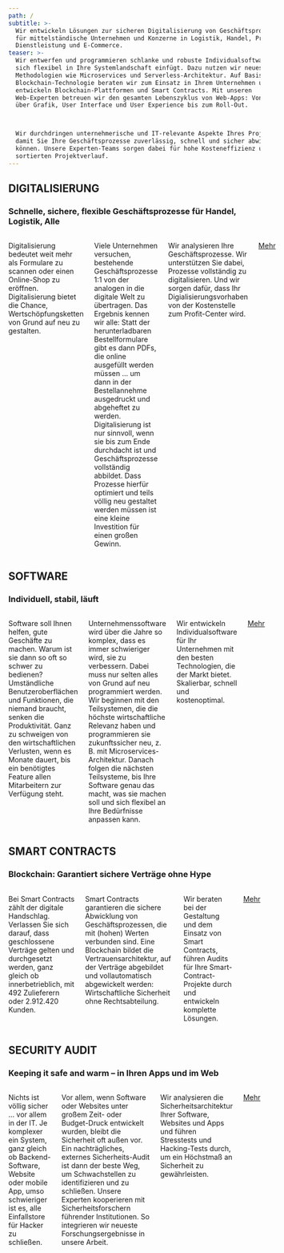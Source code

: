 ```yaml
---
path: /
subtitle: >-
  Wir entwickeln Lösungen zur sicheren Digitalisierung von Geschäftsprozessen
  für mittelständische Unternehmen und Konzerne in Logistik, Handel, Produktion,
  Dienstleistung und E-Commerce.
teaser: >-
  Wir entwerfen und programmieren schlanke und robuste Individualsoftware, die
  sich flexibel in Ihre Systemlandschaft einfügt. Dazu nutzen wir neueste
  Methodologien wie Microservices und Serverless-Architektur. Auf Basis der
  Blockchain-Technologie beraten wir zum Einsatz in Ihrem Unternehmen und
  entwickeln Blockchain-Plattformen und Smart Contracts. Mit unseren
  Web-Experten betreuen wir den gesamten Lebenszyklus von Web-Apps: Von Konzept
  über Grafik, User Interface und User Experience bis zum Roll-Out.



  Wir durchdringen unternehmerische und IT-relevante Aspekte Ihres Projekts,
  damit Sie Ihre Geschäftsprozesse zuverlässig, schnell und sicher abwickeln
  können. Unsere Experten-Teams sorgen dabei für hohe Kosteneffizienz und einen
  sortierten Projektverlauf.
---
```


## DIGITALISIERUNG

### Schnelle, sichere, flexible Geschäftsprozesse für Handel, Logistik, Alle

<div class='columns'>

Digitalisierung bedeutet weit mehr als Formulare zu scannen oder einen Online-Shop zu eröffnen. Digitalisierung bietet die Chance, Wertschöpfungsketten von Grund auf neu zu gestalten.

Viele Unternehmen versuchen, bestehende Geschäftsprozesse 1:1 von der analogen in die digitale Welt zu übertragen. Das Ergebnis kennen wir alle: Statt der herunterladbaren Bestellformulare gibt es dann PDFs, die online ausgefüllt werden müssen … um dann in der Bestellannehme ausgedruckt und abgeheftet zu werden. Digitalisierung ist nur sinnvoll, wenn sie bis zum Ende durchdacht ist und Geschäftsprozesse vollständig abbildet. Dass Prozesse hierfür optimiert und teils völlig neu gestaltet werden müssen ist eine kleine Investition für einen großen Gewinn.

Wir analysieren Ihre Geschäftsprozesse. Wir unterstützen Sie dabei, Prozesse vollständig zu digitalisieren. Und wir sorgen dafür, dass Ihr Digialisierungsvorhaben von der Kostenstelle zum Profit-Center wird.

[Mehr](/digitalisierung)

</div>

## SOFTWARE

### Individuell, stabil, läuft

<div class='columns'>

Software soll Ihnen helfen, gute Geschäfte zu machen. Warum ist sie dann so oft so schwer zu bedienen? Umständliche Benutzeroberflächen und Funktionen, die niemand braucht, senken die Produktivität. Ganz zu schweigen von den wirtschaftlichen Verlusten, wenn es Monate dauert, bis ein benötigtes Feature allen Mitarbeitern zur Verfügung steht.

Unternehmenssoftware wird über die Jahre so komplex, dass es immer schwieriger wird, sie zu verbessern. Dabei muss nur selten alles von Grund auf neu programmiert werden. Wir beginnen mit den Teilsystemen, die die höchste wirtschaftliche Relevanz haben und programmieren sie zukunftssicher neu, z. B. mit Microservices-Architektur. Danach folgen die nächsten Teilsysteme, bis Ihre Software genau das macht, was sie machen soll und sich flexibel an Ihre Bedürfnisse anpassen kann.

Wir entwickeln Individualsoftware für Ihr Unternehmen mit den besten Technologien, die der Markt bietet. Skalierbar, schnell und kostenoptimal.

[Mehr](/software)

</div>

## SMART CONTRACTS

### Blockchain: Garantiert sichere Verträge ohne Hype

<div class='columns'>

Bei Smart Contracts zählt der digitale Handschlag. Verlassen Sie sich darauf, dass geschlossene Verträge gelten und durchgesetzt werden, ganz gleich ob innerbetrieblich, mit 492 Zulieferern oder 2.912.420 Kunden.

Smart Contracts garantieren die sichere Abwicklung von Geschäftsprozessen, die mit (hohen) Werten verbunden sind. Eine Blockchain bildet die Vertrauensarchitektur, auf der Verträge abgebildet und vollautomatisch abgewickelt werden: Wirtschaftliche Sicherheit ohne Rechtsabteilung.

Wir beraten bei der Gestaltung und dem Einsatz von Smart Contracts, führen Audits für Ihre Smart-Contract-Projekte durch und entwickeln komplette Lösungen.

[Mehr](/smart-contracts)

</div>

## SECURITY AUDIT

### Keeping it safe and warm – in Ihren Apps und im Web

<div class='columns'>

Nichts ist völlig sicher … vor allem in der IT. Je komplexer ein System, ganz gleich ob Backend-Software, Website oder mobile App, umso schwieriger ist es, alle Einfallstore für Hacker zu schließen.

Vor allem, wenn Software oder Websites unter großem Zeit- oder Budget-Druck entwickelt wurden, bleibt die Sicherheit oft außen vor. Ein nachträgliches, externes Sicherheits-Audit ist dann der beste Weg, um Schwachstellen zu identifizieren und zu schließen. Unsere Experten kooperieren mit Sicherheitsforschern führender Institutionen. So integrieren wir neueste Forschungsergebnisse in unsere Arbeit.

Wir analysieren die Sicherheitsarchitektur Ihrer Software, Websites und Apps und führen Stresstests und Hacking-Tests durch, um ein Höchstmaß an Sicherheit zu gewährleisten.

[Mehr](/security-audit)

</div>
